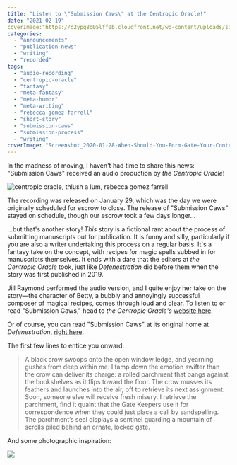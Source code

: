 ```yaml
---
title: "Listen to \"Submission Caws\" at the Centropic Oracle!"
date: "2021-02-19"
coverImage:"https://d2ypg8o05lff0b.cloudfront.net/wp-content/uploads/sites/3/2020/01/28221958/centropic-oracle.jpg"
categories:
  - "announcements"
  - "publication-news"
  - "writing"
  - "recorded"
tags:
  - "audio-recording"
  - "centropic-oracle"
  - "fantasy"
  - "meta-fantasy"
  - "meta-humor"
  - "meta-writing"
  - "rebecca-gomez-farrell"
  - "short-story"
  - "submission-caws"
  - "submission-process"
  - "writing"
coverImage: "Screenshot_2020-01-28-When-Should-You-Form-Gate-Your-Content-.png"
---
```


In the madness of moving, I haven't had time to share this news: "Submission Caws" received an audio production by _the Centropic Oracle_!

![centropic oracle, thlush a lum, rebecca gomez farrell](https://d2ypg8o05lff0b.cloudfront.net/wp-content/uploads/sites/3/2020/01/28221958/centropic-oracle.jpg)

The recording was released on January 29, which was the day we were originally scheduled for escrow to close. The release of "Submission Caws" stayed on schedule, though our escrow took a few days longer...

...but that's another story! _This_ story is a fictional rant about the process of submitting manuscripts out for publication. It is funny and silly, particularly if you are also a writer undertaking this process on a regular basis. It's a fantasy take on the concept, with recipes for magic spells subbed in for manuscripts themselves. It ends with a dare that the editors at _the Centropic Oracle_ took, just like _Defenestration_ did before them when the story was first published in 2019.

Jill Raymond performed the audio version, and I quite enjoy her take on the story—the character of Betty, a bubbly and annoyingly successful composer of magical recipes, comes through loud and clear. To listen to or read "Submission Caws," head to _the Centropic Oracle's_ [website here](http://www.centropicoracle.com/library/F0112_SubmissionCaws.php).

Or of course, you can read "Submission Caws" at its original home at _Defenestration_, [right here](http://www.defenestrationmag.net/2019/08/submission-caws-by-rebecca-gomez-farrell/).

The first few lines to entice you onward:

> A black crow swoops onto the open window ledge, and yearning gushes from deep within me. I tamp down the emotion swifter than the crow can deliver its charge: a rolled parchment that bangs against the bookshelves as it flips toward the floor. The crow musses its feathers and launches into the air, off to retrieve its next assignment. Soon, someone else will receive fresh misery. I retrieve the parchment, find it quaint that the Gate Keepers use it for correspondence when they could just place a call by sandspelling. The parchment’s seal displays a sentinel guarding a mountain of scrolls piled behind an ornate, locked gate.

And some photographic inspiration:

![](https://d2ypg8o05lff0b.cloudfront.net/wp-content/uploads/sites/3/2020/01/28225042/Screenshot_2020-01-28-When-Should-You-Form-Gate-Your-Content-.png)
